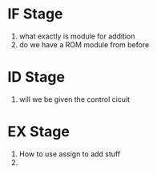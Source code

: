# IF Stage
1. what exactly is module for addition
2. do we have a ROM module from before

# ID Stage 
1. will we be given the control cicuit

# EX Stage
1. How to use assign to add stuff
2. 